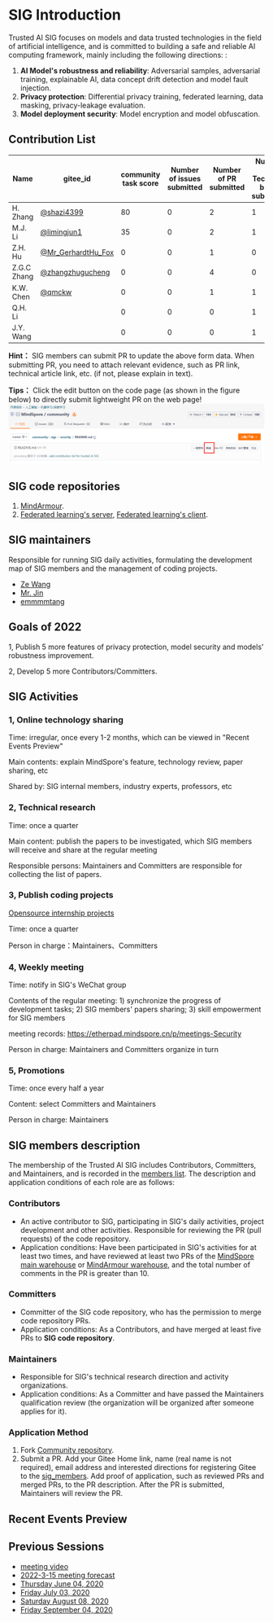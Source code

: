 # SIG Introduction

Trusted AI SIG focuses on models and data trusted technologies in the field of artificial intelligence, and is committed to building a safe and reliable AI computing framework, mainly including the following directions:
:

1. **AI Model's robustness and reliability**: Adversarial samples, adversarial training, explainable AI, data concept drift detection and model fault injection.
2. **Privacy protection**: Differential privacy training, federated learning, data masking, privacy-leakage evaluation.
3. **Model deployment security**: Model encryption and model obfuscation.

## Contribution List

| Name        | gitee_id                                                  | community task score | Number of issues submitted | Number of PR submitted | Number of Technical blogs submitted | Number of meeting sharing | Number of meetings organized |
|-------------|-----------------------------------------------------------|----------------------|----------------------------|------------------------|-------------------------------------|---------------------------|------------------------------|
| H. Zhang    | [@shazi4399](https://gitee.com/shazi4399)                 | 80                   | 0                          | 2                      | 1                                   | 1                         | 0                            |
| M.J. Li     | [@limingjun1](https://gitee.com/limingjun1)               | 35                   | 0                          | 2                      | 1                                   | 1                         | 0                            |
| Z.H. Hu     | [@Mr_GerhardtHu_Fox](https://gitee.com/Mr_GerhardtHu_Fox) | 0                    | 0                          | 1                      | 0                                   | 1                         | 1                            |
| Z.G.C Zhang | [@zhangzhugucheng](https://gitee.com/zhangzhugucheng)     | 0                    | 0                          | 4                      | 0                                   | 1                         | 0                            |
| K.W. Chen   | [@qmckw](https://gitee.com/qmckw)                         | 0                    | 0                          | 1                      | 1                                   | 0                         | 0                            |
| Q.H. Li     |                                                           | 0                    | 0                          | 0                      | 1                                   | 0                         | 0                            |
| J.Y. Wang   |                                                           | 0                    | 0                          | 0                      | 1                                   | 0                         | 0                            |

**Hint：** SIG members can submit PR to update the above form data. When submitting PR, you need to attach relevant evidence, such as PR link, technical article link, etc. (if not, please explain in text).

**Tips：** Click the edit button on the code page (as shown in the figure below) to directly submit lightweight PR on the web page!
![输入图片说明](light_weight_PR.png)

## SIG code repositories

1. [MindArmour](https://gitee.com/mindspore/mindarmour).
2. [Federated learning's server](https://gitee.com/mindspore/mindspore/tree/master/mindspore/ccsrc/fl), [Federated learning's client](https://gitee.com/mindspore/mindspore/tree/master/mindspore/lite/java/java/fl_client/src/main/java/com/mindspore/flclient).

## SIG maintainers

Responsible for running SIG daily activities, formulating the development map of SIG members and the management of coding projects.

* [Ze Wang](https://gitee.com/randywangze)
* [Mr. Jin](https://gitee.com/jxlang910)
* [emmmmtang](https://gitee.com/emmmmtang)

## Goals of 2022

1, Publish 5 more features of privacy protection, model security and models' robustness improvement.

2, Develop 5 more Contributors/Committers.

## SIG Activities

### 1, Online technology sharing

Time: irregular, once every 1-2 months, which can be viewed in "Recent Events Preview"

Main contents: explain MindSpore's feature, technology review, paper sharing, etc

Shared by: SIG internal members, industry experts, professors, etc

### 2, Technical research

Time: once a quarter

Main content: publish the papers to be investigated, which SIG members will receive and share at the regular meeting

Responsible persons: Maintainers and Committers are responsible for collecting the list of papers.

### 3, Publish coding projects

[Opensource internship projects](https://gitee.com/mindspore/community/issues/I557F6)

Time: once a quarter

Person in charge：Maintainers、Committers

### 4, Weekly meeting

Time: notify in SIG's WeChat group

Contents of the regular meeting: 1) synchronize the progress of development tasks; 2) SIG members' papers sharing; 3) skill empowerment for SIG members

meeting records: https://etherpad.mindspore.cn/p/meetings-Security

Person in charge: Maintainers and Committers organize in turn

### 5, Promotions

Time: once every half a year

Content: select Committers and Maintainers

Person in charge: Maintainers

## SIG members description

The membership of the Trusted AI SIG includes Contributors, Committers, and Maintainers, and is recorded in the [members list](./sig_members.yaml). The description and application conditions of each role are as follows:

### Contributors

* An active contributor to SIG, participating in SIG's daily activities, project development and other activities. Responsible for reviewing the PR (pull requests) of the code repository.
* Application conditions: Have been participated in SIG's activities for at least two times, and have reviewed at least two PRs of the [MindSpore main warehouse](https://gitee.com/mindspore/mindspore/pulls) or [MindArmour warehouse](https://gitee.com/mindspore/mindarmour/pulls), and the total number of comments in the PR is greater than 10.

### Committers

* Committer of the SIG code repository, who has the permission to merge code repository PRs.
* Application conditions: As a Contributors, and have merged at least five PRs to **SIG code repository**.

### Maintainers

* Responsible for SIG's technical research direction and activity organizations.
* Application conditions: As a Committer and have passed the Maintainers qualification review (the organization will be organized after someone applies for it).

### Application Method

1. Fork [Community repository](https://gitee.com/mindspore/community).
2. Submit a PR. Add your Gitee Home link, name (real name is not required), email address and interested directions for registering Gitee to the [sig_members](./sig_members.yaml). Add proof of application, such as reviewed PRs and merged PRs, to the PR description. After the PR is submitted, Maintainers will review the PR.

## Recent Events Preview

## Previous Sessions

* [meeting video](https://www.bilibili.com/video/BV14g411V7nZ?spm_id_from=333.999.0.0)
* [2022-3-15 meeting forecast](https://mp.weixin.qq.com/s/NCw-kdQiTGXhH1BNrPiFkQ)
* [Thursday June 04, 2020](./meetings/001-20200604.md)
* [Friday July 03, 2020](./meetings/002-20200703.md)
* [Saturday August 08, 2020](./meetings/003-20200808.md)
* [Friday September 04, 2020](./meetings/004-20200904.md)
